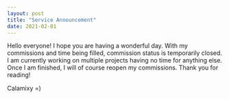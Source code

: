 ```yaml
---
layout: post
title: "Service Announcement"
date: 2021-02-01
---
```


Hello everyone! I hope you are having a wonderful day. With my commissions and time being filled, commission status is temporarily closed. I am currently working on multiple projects having no time for anything else. Once I am finished, I will of course reopen my commissions. Thank you for reading!

Calamixy =)